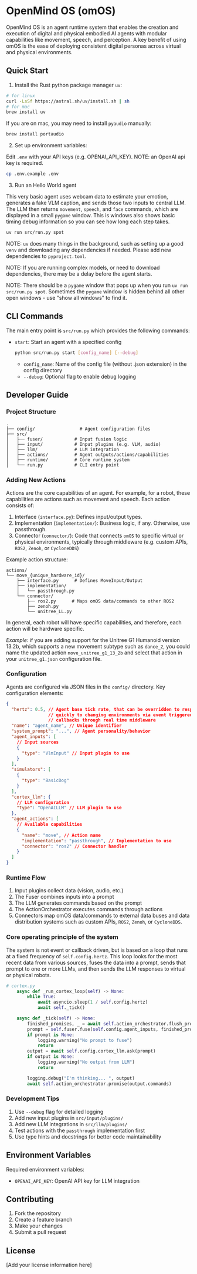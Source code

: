# OpenMind OS (omOS)

OpenMind OS is an agent runtime system that enables the creation and execution of digital and physical embodied AI agents with modular capabilities like movement, speech, and perception. A key benefit of using omOS is the ease of deploying consistent digital personas across virtual and physical environments.

## Quick Start

1. Install the Rust python package manager `uv`:

```bash
# for linux
curl -LsSf https://astral.sh/uv/install.sh | sh
# for mac
brew install uv
```

If you are on mac, you may need to install `pyaudio` manually:

```bash
brew install portaudio
```

2. Set up environment variables:

Edit `.env` with your API keys (e.g. OPENAI_API_KEY). NOTE: an OpenAI api key is required.

```bash
cp .env.example .env
```

3. Run an Hello World agent

This very basic agent uses webcam data to estimate your emotion, generates a fake VLM caption, and sends those two inputs to central LLM. The LLM then returns `movement`, `speech`, and `face` commands, which are displayed in a small `pygame` window. This is windows also shows basic timing debug information so you can see how long each step takes.   


```bash
uv run src/run.py spot
```

NOTE: `uv` does many things in the background, such as setting up a good `venv` and downloading any dependencies if needed. Please add new dependencies to `pyproject.toml`.

NOTE: If you are running complex models, or need to download dependencies, there may be a delay before the agent starts.

NOTE: There should be a `pygame` window that pops up when you run `uv run src/run.py spot`. Sometimes the `pygame` window is hidden behind all other open windows - use "show all windows" to find it. 

## CLI Commands

The main entry point is `src/run.py` which provides the following commands:

- `start`: Start an agent with a specified config
  ```bash
  python src/run.py start [config_name] [--debug]
  ```
  - `config_name`: Name of the config file (without .json extension) in the config directory
  - `--debug`: Optional flag to enable debug logging

## Developer Guide

### Project Structure

```
.
├── config/                 # Agent configuration files
├── src/
│   ├── fuser/            # Input fusion logic
│   ├── input/            # Input plugins (e.g. VLM, audio)
│   ├── llm/              # LLM integration
│   ├── actions/          # Agent outputs/actions/capabilities
│   ├── runtime/          # Core runtime system
│   └── run.py            # CLI entry point
```

### Adding New Actions

Actions are the core capabilities of an agent. For example, for a robot, these capabilities are actions such as movement and speech. Each action consists of:

1. Interface (`interface.py`): Defines input/output types.
2. Implementation (`implementation/`): Business logic, if any. Otherwise, use passthrough.
3. Connector (`connector/`): Code that connects `omOS` to specific virtual or physical environments, typically through middleware (e.g. custom APIs, `ROS2`, `Zenoh`, or `CycloneDDS`)

Example action structure:

```
actions/
└── move_{unique_hardware_id}/
    ├── interface.py      # Defines MoveInput/Output
    ├── implementation/
    │   └── passthrough.py
    └── connector/
        ├── ros2.py      # Maps omOS data/commands to other ROS2
        ├── zenoh.py
        └── unitree_LL.py
```

In general, each robot will have specific capabilities, and therefore, each action will be hardware specific. 

*Example*: if you are adding support for the Unitree G1 Humanoid version 13.2b, which supports a new movement subtype such as `dance_2`, you could name the updated action `move_unitree_g1_13_2b` and select that action in your `unitree_g1.json` configuration file. 


### Configuration

Agents are configured via JSON files in the `config/` directory. Key configuration elements:

```json
{
  "hertz": 0.5, // Agent base tick rate, that can be overridden to respond
                // quickly to changing environments via event triggered
                // callbacks through real time middleware
  "name": "agent_name", // Unique identifier
  "system_prompt": "...", // Agent personality/behavior
  "agent_inputs": [
    // Input sources
    {
      "type": "VlmInput" // Input plugin to use
    }
  ],
  "simulators": [
    {
      "type": "BasicDog"
    }
  ],
  "cortex_llm": {
    // LLM configuration
    "type": "OpenAILLM" // LLM plugin to use
  },
  "agent_actions": [
    // Available capabilities
    {
      "name": "move", // Action name
      "implementation": "passthrough", // Implementation to use
      "connector": "ros2" // Connector handler
    }
  ]
}
```

### Runtime Flow

1. Input plugins collect data (vision, audio, etc.)
2. The Fuser combines inputs into a prompt
3. The LLM generates commands based on the prompt
4. The ActionOrchestrator executes commands through actions
5. Connectors map omOS data/commands to external data buses and data distribution systems such as custom APIs, `ROS2`, `Zenoh`, or `CycloneDDS`. 

### Core operating principle of the system

The system is not event or callback driven, but is based on a loop that runs at a fixed frequency of `self.config.hertz`. This loop looks for the most recent data from various sources, fuses the data into a prompt, sends that prompt to one or more LLMs, and then sends the LLM responses to virtual or physical robots.


```python
# cortex.py
    async def _run_cortex_loop(self) -> None:
        while True:
            await asyncio.sleep(1 / self.config.hertz)
            await self._tick()

    async def _tick(self) -> None:
        finished_promises, _ = await self.action_orchestrator.flush_promises()
        prompt = self.fuser.fuse(self.config.agent_inputs, finished_promises)
        if prompt is None:
            logging.warning("No prompt to fuse")
            return
        output = await self.config.cortex_llm.ask(prompt)
        if output is None:
            logging.warning("No output from LLM")
            return

        logging.debug("I'm thinking... ", output)
        await self.action_orchestrator.promise(output.commands)
```

### Development Tips

1. Use `--debug` flag for detailed logging
2. Add new input plugins in `src/input/plugins/`
3. Add new LLM integrations in `src/llm/plugins/`
4. Test actions with the `passthrough` implementation first
5. Use type hints and docstrings for better code maintainability

## Environment Variables

Required environment variables:

- `OPENAI_API_KEY`: OpenAI API key for LLM integration

## Contributing

1. Fork the repository
2. Create a feature branch
3. Make your changes
4. Submit a pull request

## License

[Add your license information here]
